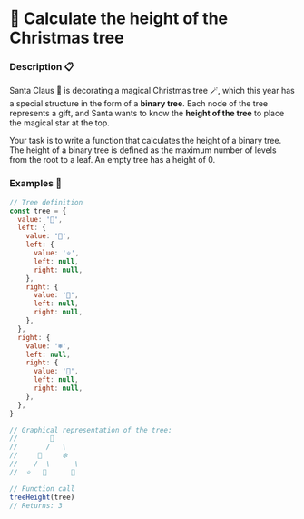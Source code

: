 # 🎄 Calculate the height of the Christmas tree

### Description 📋

Santa Claus 🎅 is decorating a magical Christmas tree 🪄, which this year has a special structure in the form of a **binary tree**. Each node of the tree represents a gift, and Santa wants to know the **height of the tree** to place the magical star at the top.

Your task is to write a function that calculates the height of a binary tree. The height of a binary tree is defined as the maximum number of levels from the root to a leaf. An empty tree has a height of 0.

### Examples 📌

```js
// Tree definition
const tree = {
  value: '🎁',
  left: {
    value: '🎄',
    left: {
      value: '⭐',
      left: null,
      right: null,
    },
    right: {
      value: '🎅',
      left: null,
      right: null,
    },
  },
  right: {
    value: '❄️',
    left: null,
    right: {
      value: '🦌',
      left: null,
      right: null,
    },
  },
}

// Graphical representation of the tree:
//        🎁
//       /   \
//     🎄     ❄️
//    /  \      \
//  ⭐   🎅      🦌

// Function call
treeHeight(tree)
// Returns: 3
```
